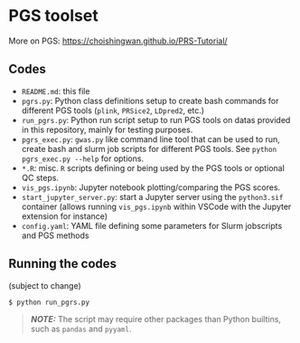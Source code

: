 # PGS toolset

More on PGS: https://choishingwan.github.io/PRS-Tutorial/

## Codes

- ``README.md``: this file
- ``pgrs.py``: Python class definitions setup to create bash commands for different PGS tools (``plink``, ``PRSice2``, ``LDpred2``, etc.)
- ``run_pgrs.py``: Python run script setup to run PGS tools on datas provided in this repository, mainly for testing purposes.
- ``pgrs_exec.py``: ``gwas.py`` like command line tool that can be used to run, create bash and slurm job scripts for different PGS tools. See ``python pgrs_exec.py --help`` for options. 
- ``*.R``: misc. ``R`` scripts defining or being used by the PGS tools or optional QC steps. 
- ``vis_pgs.ipynb``: Jupyter notebook plotting/comparing the PGS scores.
- ``start_jupyter_server.py``: start a Jupyter server using the ``python3.sif`` container (allows running ``vis_pgs.ipynb`` within VSCode with the Jupyter extension for instance)
- ``config.yaml``: YAML file defining some parameters for Slurm jobscripts and PGS methods

## Running the codes

(subject to change)

```
$ python run_pgrs.py
```

> **_NOTE:_**  The script may require other packages than Python builtins, such as ``pandas`` and ``pyyaml``.  

